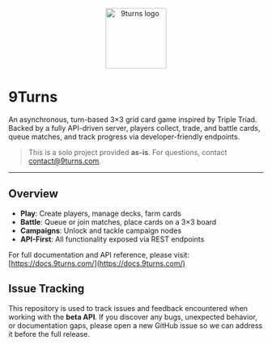 <p align="center"><img src="https://docs.9turns.com/nineturns-logo.png" alt="9turns logo" width="120" height="auto" /></p>

# 9Turns

An asynchronous, turn-based 3×3 grid card game inspired by Triple Triad. Backed by a fully API-driven server, players collect, trade, and battle cards, queue matches, and track progress via developer-friendly endpoints.

> This is a solo project provided **as-is**. For questions, contact [contact@9turns.com](mailto:contact@9turns.com).

---

## Overview

- **Play**: Create players, manage decks, farm cards  
- **Battle**: Queue or join matches, place cards on a 3×3 board  
- **Campaigns**: Unlock and tackle campaign nodes  
- **API-First**: All functionality exposed via REST endpoints  

For full documentation and API reference, please visit:  [https://docs.9turns.com/](https://docs.9turns.com/)

## Issue Tracking

This repository is used to track issues and feedback encountered when working with the **beta API**. If you discover any bugs, unexpected behavior, or documentation gaps, please open a new GitHub issue so we can address it before the full release.
